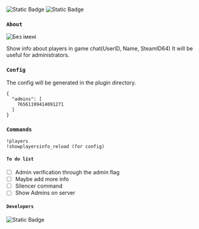 ![Static Badge](https://img.shields.io/badge/Plugin-v1.0.0-darkgreen)
![Static Badge](https://img.shields.io/badge/API-v65%2B-blue)

### `About`
![Без імені](https://github.com/jackson-tougher/cs2_ShowPlayersInfo/assets/119735356/d14b9f3e-bccd-4a1b-a5c0-9696e6abbbbc)

Show info about players in game chat(UserID, Name, SteamID64)
It will be useful for administrators.

### `Config`
The config will be generated in the plugin directory.
```
{
  "admins": [
    76561199414091271
  ]
}
```
### `Commands`
```
!players
!showplayersinfo_reload (for config)
```
#### `To do list`
- [ ] Admin verification through the admin flag
- [ ] Maybe add more info
- [ ] Silencer command
- [ ] Show Admins on server
#### `Developers`
![Static Badge](https://img.shields.io/badge/Author-jackson_tougher-orange)
